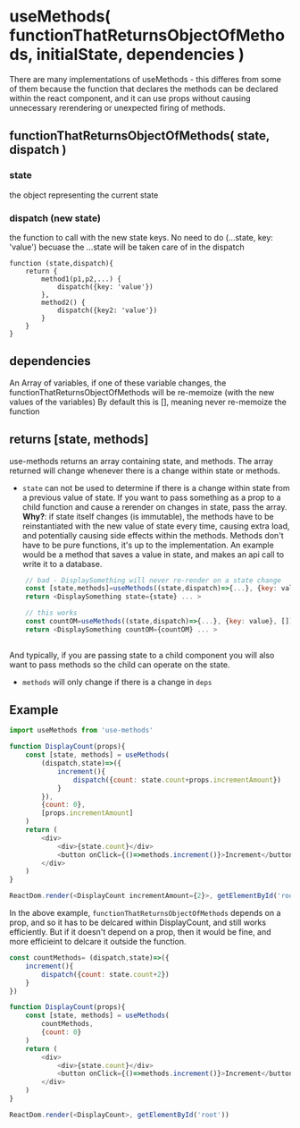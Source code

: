 # useMethods( functionThatReturnsObjectOfMethods, initialState, dependencies )

There are many implementations of useMethods - this differes from some of them because 
the function that declares the methods can be declared within the react component, and it can use props without
causing unnecessary rerendering or unexpected firing of methods.

## functionThatReturnsObjectOfMethods( state, dispatch )
### state
the object representing the current state
### dispatch (new state)
the function to call with the new state keys.  No need to do (...state, key: 'value') becuase the ...state will be taken care of in the dispatch
```
function (state,dispatch){
    return {
        method1(p1,p2,...) { 
            dispatch({key: 'value'})
        },
        method2() {
            dispatch({key2: 'value'})
        }
    }
}
```
## dependencies
An Array of variables, if one of these variable changes, the functionThatReturnsObjectOfMethods will be re-memoize (with the new values of the variables)
By default this is [], meaning never re-memoize the function

## returns [state, methods]
use-methods returns an array containing state, and methods. The array returned will change whenever there is a change within state or methods. 

- `state`  can not be used to determine if there is a change within state from a previous value of state. If you want to pass something as a prop to a child function and cause a rerender on changes in state, pass the array.   **Why?**: if state itself changes (is immutable), the methods have to be reinstantiated with the new value of state every time, causing extra load, and potentially causing side effects within the methods.  Methods don't have to be pure functions, it's up to the implementation. An example would be a method that saves a value in state, and makes an api call to write it to a database. 

```js
    // bad - DisplaySomething will never re-render on a state change
    const [state,methods]=useMethods((state,dispatch)=>{...}, {key: value}, [])
    return <DisplaySomething state={state} ... >
```
```js
    // this works
    const countOM=useMethods((state,dispatch)=>{...}, {key: value}, [])
    return <DisplaySomething countOM={countOM} ... >
    
```
And typically, if you are passing state to a child component you will also want to pass methods so the child can operate on the state.

- `methods` will only change if there is a change in `deps`

## Example
```js
import useMethods from 'use-methods'

function DisplayCount(props){
    const [state, methods] = useMethods(
        (dispatch,state)=>({
            increment(){
                dispatch({count: state.count+props.incrementAmount})
            }
        }), 
        {count: 0}, 
        [props.incrementAmount]
    )
    return (
        <div>
            <div>{state.count}</div>
            <button onClick={()=>methods.increment()}>Increment</button>
        </div>
    )
}

ReactDom.render(<DisplayCount incrementAmount={2}>, getElementById('root'))
```
In the above example, `functionThatReturnsObjectOfMethods` depends on a prop, and so it has to be delcared within DisplayCount, and still works efficiently. But if it doesn't depend on a prop, then it would be fine, and more efficieint to delcare it outside the function.

```js
const countMethods= (dispatch,state)=>({
    increment(){
        dispatch({count: state.count+2})
    }
})

function DisplayCount(props){
    const [state, methods] = useMethods(
        countMethods,
        {count: 0}
    )
    return (
        <div>
            <div>{state.count}</div>
            <button onClick={()=>methods.increment()}>Increment</button>
        </div>
    )
}

ReactDom.render(<DisplayCount>, getElementById('root'))
```
